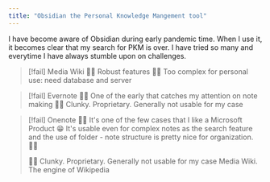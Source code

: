 ```yaml
---
title: "Obsidian the Personal Knowledge Mangement tool"
---
```

I have become aware of Obsidian during early pandemic time. 
When I use it, it becomes clear that my search for PKM is over.
I have tried so many and everytime I have always stumble upon on challenges.


> [!fail] Media Wiki
> 👍🏽  Robust features
> 👎🏽 Too complex for personal use: need database and server


> [!fail] Evernote
> 👍🏽  One of the early that catches my attention on note making
> 👎🏽 Clunky. Proprietary. Generally not usable for my case


> [!fail] Onenote
> 👍🏽  It's one of the few cases that I like a Microsoft Product 😁  It's usable even for complex notes as the search feature and the use of folder - note structure is pretty nice for organization.
> 👍🏽  
> 
> 👎🏽 Clunky. Proprietary. Generally not usable for my case
Media Wiki. The engine of Wikipedia